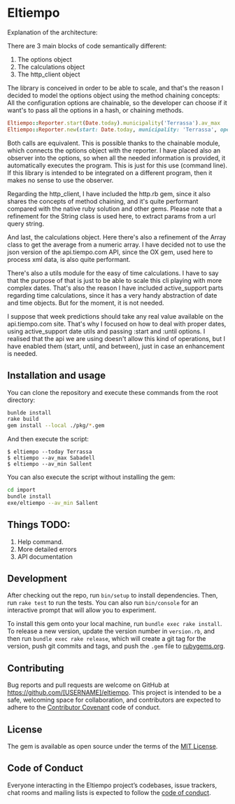 # Eltiempo

Explanation of the architecture:

There are 3 main blocks of code semantically different:

1. The options object
2. The calculations object
3. The http_client object

The library is conceived in order to be able to scale, and that's the reason I decided to model the options object using the method chaining concepts:
All the configuration options are chainable, so the developer can choose if it want's to pass all the options in a hash, or chaining methods.

```ruby
Eltiempo::Reporter.start(Date.today).municipality('Terrassa').av_max
Eltiempo::Reporter.new(start: Date.today, municipality: 'Terrassa', operation: :max)
```

Both calls are equivalent. This is possible thanks to the chainable module, which connects the options object with the reporter. I have placed also an observer into the options, so when all the needed information is provided, it automatically executes the program. This is just for this use (command line). If this library is intended to be integrated on a different program, then it makes no sense to use the observer.

Regarding the http_client, I have included the http.rb gem, since it also shares the concepts of method chaining, and it's quite performant compared with the native ruby solution and other gems. Please note that a refinement for the String class is used here, to extract params from a url query string.

And last, the calculations object. Here there's also a refinement of the Array class to get the average from a numeric array. I have decided not to use the json version of the api.tiempo.com API, since the OX gem, used here to process xml data, is also quite performant.

There's also a utils module for the easy of time calculations. I have to say that the purpose of that is just to be able to scale this cli playing with more complex dates. That's also the reason I have included active_support parts regarding time calculations, since it has a very handy abstraction of date and time objects. But for the moment, it is not needed.

I suppose that week predictions should take any real value available on the api.tiempo.com site. That's why I focused on how to deal with proper dates, using active_support date utils and passing :start and :until options. I realised that the api we are using doesn't allow this kind of operations, but I have enabled them (start, until, and between), just in case an enhancement is needed.

## Installation and usage

You can clone the repository and execute these commands from the root directory:

```bash
bunlde install
rake build
gem install --local ./pkg/*.gem
```

And then execute the script:

    $ eltiempo --today Terrassa
    $ eltiempo --av_max Sabadell
    $ eltiempo --av_min Sallent

You can also execute the script without installing the gem:

```bash
cd import
bundle install
exe/eltiempo --av_min Sallent
```

## Things TODO:

1. Help command.
2. More detailed errors
3. API documentation

## Development

After checking out the repo, run `bin/setup` to install dependencies. Then, run `rake test` to run the tests. You can also run `bin/console` for an interactive prompt that will allow you to experiment.

To install this gem onto your local machine, run `bundle exec rake install`. To release a new version, update the version number in `version.rb`, and then run `bundle exec rake release`, which will create a git tag for the version, push git commits and tags, and push the `.gem` file to [rubygems.org](https://rubygems.org).

## Contributing

Bug reports and pull requests are welcome on GitHub at https://github.com/[USERNAME]/eltiempo. This project is intended to be a safe, welcoming space for collaboration, and contributors are expected to adhere to the [Contributor Covenant](http://contributor-covenant.org) code of conduct.

## License

The gem is available as open source under the terms of the [MIT License](https://opensource.org/licenses/MIT).

## Code of Conduct

Everyone interacting in the Eltiempo project’s codebases, issue trackers, chat rooms and mailing lists is expected to follow the [code of conduct](https://github.com/[USERNAME]/eltiempo/blob/master/CODE_OF_CONDUCT.md).
